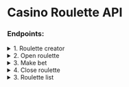 # Casino Roulette API
### Endpoints:
<details>
<summary>1. Roulette creator</summary>
	**URL** : `/roulettes/newroulette`
    <br>
    **Method** : `POST`	
    <br>
    **Response example** :

    {
        "rouletteId": 12,
        "open": false,
        "bets": []
    }
</details>

<details>
	<summary>2. Open roulette</summary>
	**URL** : `/roulettes/{id}/open`
    <br>
    **Method** : `PUT`
    <br>
    **Response example** :     

    {
        "message": "La ruleta esta abierta, hagan sus apuestas!"
    }
</details>

<details>
	<summary>3. Make bet</summary>
	**URL** : `/roulettes/{id}/bet`
    <br>
    **Method** : `POST`
    <br>
    **Notes** : 
    <br/>
      <ul>
          <li>This Endpoint requires a 'userId' HEADER with a number in it.</li>
          <li>'value' property can be a number as string within 0 and 36 or color text ("negro" o "rojo")..</li>
      </ul>
    <br>
    **Response example** :     

    {
        "betId": 8,
        "userId": 6,
        "value": "36",
        "cash": 3000.0
    }
</details>

<details>
	<summary>4. Close roulette</summary>
	**URL** : `/roulettes/{id}/close`
    <br>
    **Method** : `PUT`
    <br>
    **Response example** :     

    {
        "message": "La ruleta se ha cerrado... El numero ganador ha sido el 9(color negro), gracias por participar!",
        "results": [
            {
                "betId": 1,
                "userId": 1,
                "value": "negro",
                "cash": 3600.0
            },
            {
                "betId": 9,
                "userId": 6,
                "value": "36",
                "cash": 0.0
            }
        ]
    }
</details>

<details>
	<summary>3. Roulette list</summary>
	**URL** : `/roulettes/{id}/bet`
    <br>
    **Method** : `GET`
    <br>
    **Response example** :     

    [
        {
            "rouletteId": 1,
            "open": true,
            "bets": []
        },
        {
            "rouletteId": 2,
            "open": true,
            "bets": [
                {
                    "betId": 2,
                    "userId": 6,
                    "value": "26",
                    "cash": 3000.0
                },
                {
                    "betId": 3,
                    "userId": 7,
                    "value": "rojo",
                    "cash": 3000.0
                }
            ]
        },
        {
            "rouletteId": 3,
            "open": false,
            "bets": []
        }
    ]
</details>
